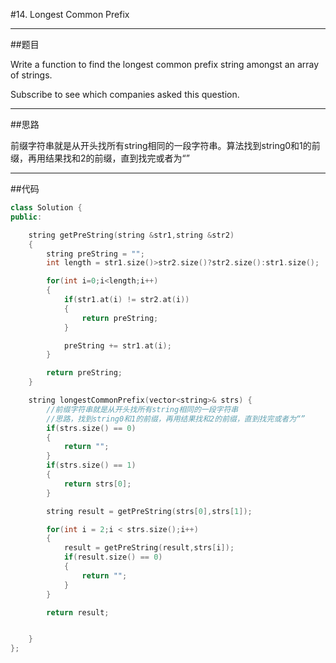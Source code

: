 #14. Longest Common Prefix

------

##题目

Write a function to find the longest common prefix string amongst an array of strings.

Subscribe to see which companies asked this question.

------

##思路

前缀字符串就是从开头找所有string相同的一段字符串。算法找到string0和1的前缀，再用结果找和2的前缀，直到找完或者为“”

------

##代码

```cpp
class Solution {
public:

    string getPreString(string &str1,string &str2)
    {
        string preString = "";
        int length = str1.size()>str2.size()?str2.size():str1.size();

        for(int i=0;i<length;i++)
        {
            if(str1.at(i) != str2.at(i))
            {
                return preString;
            }

            preString += str1.at(i);
        }

        return preString;
    }

    string longestCommonPrefix(vector<string>& strs) {
        //前缀字符串就是从开头找所有string相同的一段字符串
        //思路，找到string0和1的前缀，再用结果找和2的前缀，直到找完或者为“”
        if(strs.size() == 0)
        {
            return "";
        }
        if(strs.size() == 1)
        {
            return strs[0];
        }

        string result = getPreString(strs[0],strs[1]);

        for(int i = 2;i < strs.size();i++)
        {
            result = getPreString(result,strs[i]);
            if(result.size() == 0)
            {
                return "";
            }
        }

        return result;


    }
};
```